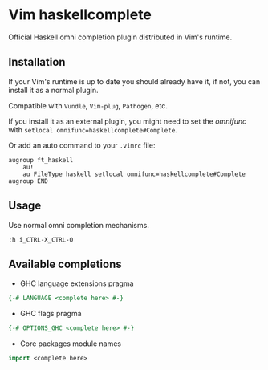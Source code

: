 # Vim haskellcomplete

Official Haskell omni completion plugin distributed in Vim's runtime.

## Installation

If your Vim's runtime is up to date you should already have it, if not, you can
install it as a normal plugin.

Compatible with `Vundle`, `Vim-plug`, `Pathogen`, etc.

If you install it as an external plugin, you might need to set the *omnifunc*
with `setlocal omnifunc=haskellcomplete#Complete`.

Or add an auto command to your `.vimrc` file:

```vim
augroup ft_haskell
    au!
    au FileType haskell setlocal omnifunc=haskellcomplete#Complete
augroup END
```

## Usage

Use normal omni completion mechanisms.

```vim
:h i_CTRL-X_CTRL-O
```

## Available completions

- GHC language extensions pragma

```haskell
{-# LANGUAGE <complete here> #-}
```

- GHC flags pragma

```Haskell
{-# OPTIONS_GHC <complete here> #-}
```

- Core packages module names

```Haskell
import <complete here>
```

